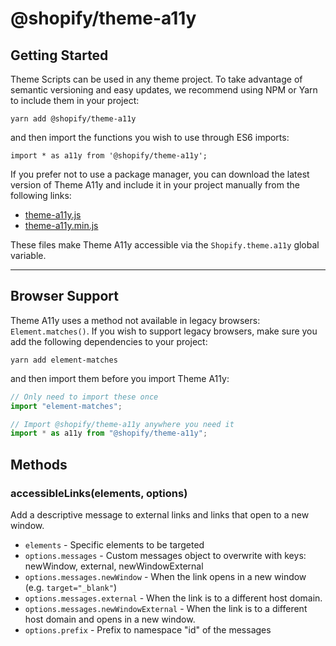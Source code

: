 # @shopify/theme-a11y

## Getting Started

Theme Scripts can be used in any theme project. To take advantage of semantic versioning and easy updates, we recommend using NPM or Yarn to include them in your project:

```
yarn add @shopify/theme-a11y
```

and then import the functions you wish to use through ES6 imports:

```
import * as a11y from '@shopify/theme-a11y';
```

If you prefer not to use a package manager, you can download the latest version of Theme A11y and include it in your project manually from the following links:

- [theme-a11y.js](http://unpkg.com/@shopify/theme-a11y@latest/dist/theme-a11y.js)
- [theme-a11y.min.js](http://unpkg.com/@shopify/theme-a11y@latest/dist/theme-a11y.min.js)

These files make Theme A11y accessible via the `Shopify.theme.a11y` global variable.

---

## Browser Support

Theme A11y uses a method not available in legacy browsers: `Element.matches()`. If you wish to support legacy browsers, make sure you add the following dependencies to your project:

```
yarn add element-matches
```

and then import them before you import Theme A11y:

```js
// Only need to import these once
import "element-matches";

// Import @shopify/theme-a11y anywhere you need it
import * as a11y from "@shopify/theme-a11y";
```

## Methods

### accessibleLinks(elements, options)

Add a descriptive message to external links and links that open to a new window.

- `elements` - Specific elements to be targeted
- `options.messages` - Custom messages object to overwrite with keys: newWindow, external, newWindowExternal
- `options.messages.newWindow` - When the link opens in a new window (e.g. `target="_blank"`)
- `options.messages.external` - When the link is to a different host domain.
- `options.messages.newWindowExternal` - When the link is to a different host domain and opens in a new window.
- `options.prefix` - Prefix to namespace "id" of the messages
